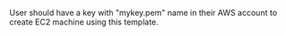 User should have a key with "mykey.pem" name in their AWS account to create EC2 machine using this template.